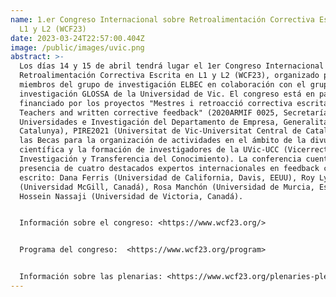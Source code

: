 ```yaml
---
name: 1.er Congreso Internacional sobre Retroalimentación Correctiva Escrita en
  L1 y L2 (WCF23)
date: 2023-03-24T22:57:00.404Z
image: /public/images/uvic.png
abstract: >-
  Los días 14 y 15 de abril tendrá lugar el 1er Congreso Internacional sobre
  Retroalimentación Correctiva Escrita en L1 y L2 (WCF23), organizado por los
  miembros del grupo de investigación ELBEC en colaboración con el grupo de
  investigación GLOSSA de la Universidad de Vic. El congreso está en parte
  financiado por los proyectos "Mestres i retroacció correctiva escrita /
  Teachers and written corrective feedback" (2020ARMIF 0025, Secretaría de
  Universidades e Investigación del Departamento de Empresa, Generalitat de
  Catalunya), PIRE2021 (Universitat de Vic-Universitat Central de Catalunya), y
  las Becas para la organización de actividades en el ámbito de la divulgación
  científica y la formación de investigadores de la UVic-UCC (Vicerrectorado de
  Investigación y Transferencia del Conocimiento). La conferencia cuenta con la
  presencia de cuatro destacados expertos internacionales en feedback correctivo
  escrito: Dana Ferris (Universidad de California, Davis, EEUU), Roy Lyster
  (Universidad McGill, Canadá), Rosa Manchón (Universidad de Murcia, España) y
  Hossein Nassaji (Universidad de Victoria, Canadá). 


  Información sobre el congreso: <https://www.wcf23.org/>    


  Programa del congreso:  <https://www.wcf23.org/program>  


  Información sobre las plenarias: <https://www.wcf23.org/plenaries-plen%C3%A0ries-plenarias>
---
```

